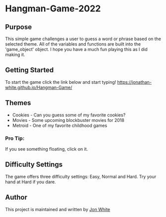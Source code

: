 # Hangman-Game-2022

## Purpose

This simple game challenges a user to guess a word or phrase based on the selected theme. All of the variables and functions are built into the 'game_object' object. I hope you have a much fun playing this as I did making it.


## Getting Started

To start the game click the link below and start typing!
https://jonathan-white.github.io/Hangman-Game/

## Themes

* Cookies - Can you guess some of my favorite cookies?
* Movies - Some upcoming blockbuster movies for 2018
* Metroid - One of my favorite childhood games 

### Pro Tip:
If you see something floating, click on it.

## Difficulty Settings

The game offers three difficulty settings: Easy, Normal and Hard. Try your hand at Hard if you dare.


## Author

This project is maintained and written by 
[Jon White](https://jwhite.co/)